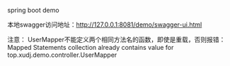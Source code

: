 spring boot demo

本地swagger访问地址：http://127.0.0.1:8081/demo/swagger-ui.html


注意：
UserMapper不能定义两个相同方法名的函数，即使是重载，否则报错：Mapped Statements collection already contains value for top.xudj.demo.controller.UserMapper